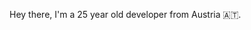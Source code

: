 Hey there, I'm a 25 year old developer from Austria 🇦🇹. 

<!---
alihanekiz/alihanekiz is a ✨ special ✨ repository because its `README.md` (this file) appears on your GitHub profile.
You can click the Preview link to take a look at your changes.
--->
